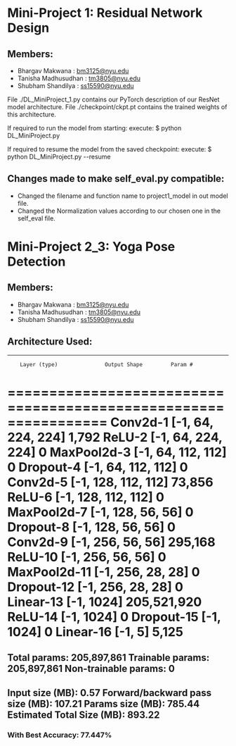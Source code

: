 # Mini-Project 1: Residual Network Design
## Members:
- Bhargav Makwana     : bm3125@nyu.edu
- Tanisha Madhusudhan : tm3805@nyu.edu
- Shubham Shandilya   : ss15590@nyu.edu

File ./DL_MiniProject_1.py contains our PyTorch description of our ResNet model architecture.
File ./checkpoint/ckpt.pt contains the trained weights of this architecture.

If required to run the model from starting:
execute: $ python DL_MiniProject.py

If required to resume the model from the saved checkpoint:
execute: $ python DL_MiniProject.py --resume

## Changes made to make self_eval.py compatible:
- Changed the filename and function name to project1_model in out model file.
- Changed the Normalization values according to our chosen one in the self_eval file.

# Mini-Project 2_3: Yoga Pose Detection
## Members:
- Bhargav Makwana     : bm3125@nyu.edu
- Tanisha Madhusudhan : tm3805@nyu.edu
- Shubham Shandilya   : ss15590@nyu.edu

## Architecture Used:
----------------------------------------------------------------
        Layer (type)               Output Shape         Param #
================================================================
            Conv2d-1         [-1, 64, 224, 224]           1,792
              ReLU-2         [-1, 64, 224, 224]               0
         MaxPool2d-3         [-1, 64, 112, 112]               0
           Dropout-4         [-1, 64, 112, 112]               0
            Conv2d-5        [-1, 128, 112, 112]          73,856
              ReLU-6        [-1, 128, 112, 112]               0
         MaxPool2d-7          [-1, 128, 56, 56]               0
           Dropout-8          [-1, 128, 56, 56]               0
            Conv2d-9          [-1, 256, 56, 56]         295,168
             ReLU-10          [-1, 256, 56, 56]               0
        MaxPool2d-11          [-1, 256, 28, 28]               0
          Dropout-12          [-1, 256, 28, 28]               0
           Linear-13                 [-1, 1024]     205,521,920
             ReLU-14                 [-1, 1024]               0
          Dropout-15                 [-1, 1024]               0
           Linear-16                    [-1, 5]           5,125
================================================================
Total params: 205,897,861
Trainable params: 205,897,861
Non-trainable params: 0
----------------------------------------------------------------
Input size (MB): 0.57
Forward/backward pass size (MB): 107.21
Params size (MB): 785.44
Estimated Total Size (MB): 893.22
----------------------------------------------------------------

### With Best Accuracy: 77.447%
